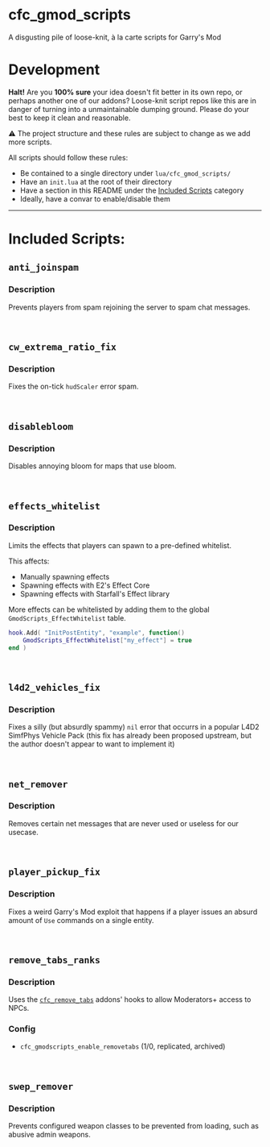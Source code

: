 # cfc_gmod_scripts
A disgusting pile of loose-knit, à la carte scripts for Garry's Mod

# Development
**Halt!**
Are you **100% sure** your idea doesn't fit better in its own repo, or perhaps another one of our addons?
Loose-knit script repos like this are in danger of turning into a unmaintainable dumping ground. Please do your best to keep it clean and reasonable.


⚠️ The project structure and these rules are subject to change as we add more scripts.

All scripts should follow these rules:
 - Be contained to a single directory under `lua/cfc_gmod_scripts/`
 - Have an `init.lua` at the root of their directory
 - Have a section in this README under the [Included Scripts](#included-scripts) category
 - Ideally, have a convar to enable/disable them

---

# Included Scripts:

## `anti_joinspam`

### Description
Prevents players from spam rejoining the server to spam chat messages.

<br>


## `cw_extrema_ratio_fix`

### Description
Fixes the on-tick `hudScaler` error spam.

<br>


## `disablebloom`

### Description
Disables annoying bloom for maps that use bloom.

<br>


## `effects_whitelist`

### Description
Limits the effects that players can spawn to a pre-defined whitelist.

This affects:
- Manually spawning effects
- Spawning effects with E2's Effect Core
- Spawning effects with Starfall's Effect library

More effects can be whitelisted by adding them to the global `GmodScripts_EffectWhitelist` table.
```lua
hook.Add( "InitPostEntity", "example", function()
    GmodScripts_EffectWhitelist["my_effect"] = true
end )
```

<br>


## `l4d2_vehicles_fix`

### Description
Fixes a silly (but absurdly spammy) `nil` error that occurrs in a popular L4D2 SimfPhys Vehicle Pack (this fix has already been proposed upstream, but the author doesn't appear to want to implement it)

<br>


## `net_remover`

### Description
Removes certain net messages that are never used or useless for our usecase.

<br>


## `player_pickup_fix`

### Description
Fixes a weird Garry's Mod exploit that happens if a player issues an absurd amount of `Use` commands on a single entity.

<br>


## `remove_tabs_ranks`

### Description
Uses the [`cfc_remove_tabs`](https://github.com/CFC-Servers/cfc_remove_tabs) addons' hooks to allow Moderators+ access to NPCs.

### Config
- `cfc_gmodscripts_enable_removetabs` (1/0, replicated, archived)

<br>


## `swep_remover`

### Description
Prevents configured weapon classes to be prevented from loading, such as abusive admin weapons.

<br>


